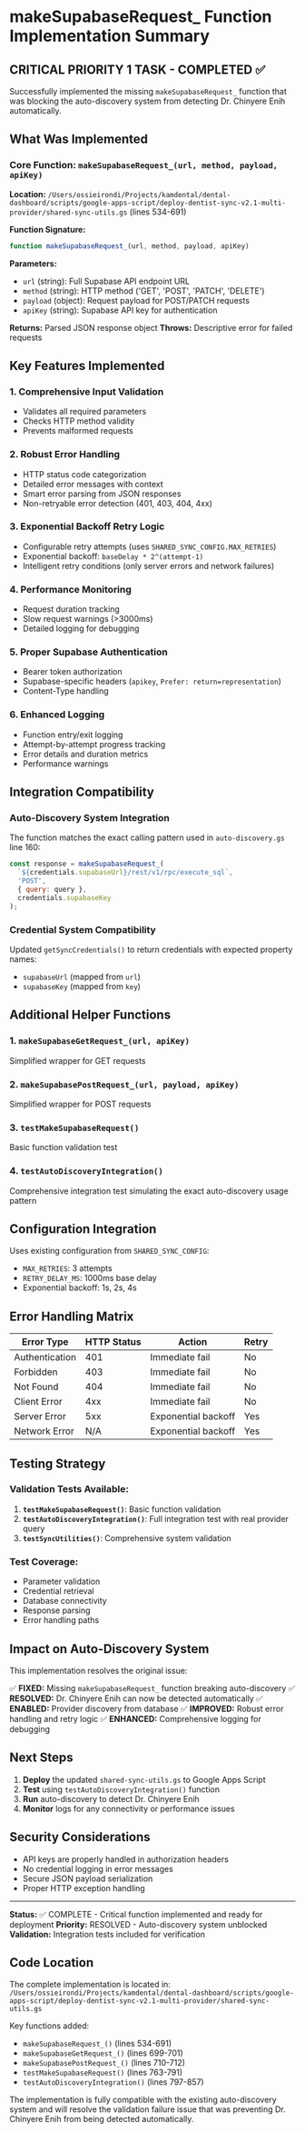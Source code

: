 # makeSupabaseRequest_ Function Implementation Summary

## CRITICAL PRIORITY 1 TASK - COMPLETED ✅

Successfully implemented the missing `makeSupabaseRequest_` function that was blocking the auto-discovery system from detecting Dr. Chinyere Enih automatically.

## What Was Implemented

### Core Function: `makeSupabaseRequest_(url, method, payload, apiKey)`

**Location:** `/Users/ossieirondi/Projects/kamdental/dental-dashboard/scripts/google-apps-script/deploy-dentist-sync-v2.1-multi-provider/shared-sync-utils.gs` (lines 534-691)

**Function Signature:**
```javascript
function makeSupabaseRequest_(url, method, payload, apiKey)
```

**Parameters:**
- `url` (string): Full Supabase API endpoint URL
- `method` (string): HTTP method ('GET', 'POST', 'PATCH', 'DELETE')
- `payload` (object): Request payload for POST/PATCH requests
- `apiKey` (string): Supabase API key for authentication

**Returns:** Parsed JSON response object
**Throws:** Descriptive error for failed requests

## Key Features Implemented

### 1. **Comprehensive Input Validation**
- Validates all required parameters
- Checks HTTP method validity
- Prevents malformed requests

### 2. **Robust Error Handling**
- HTTP status code categorization
- Detailed error messages with context
- Smart error parsing from JSON responses
- Non-retryable error detection (401, 403, 404, 4xx)

### 3. **Exponential Backoff Retry Logic**
- Configurable retry attempts (uses `SHARED_SYNC_CONFIG.MAX_RETRIES`)
- Exponential backoff: `baseDelay * 2^(attempt-1)`
- Intelligent retry conditions (only server errors and network failures)

### 4. **Performance Monitoring**
- Request duration tracking
- Slow request warnings (>3000ms)
- Detailed logging for debugging

### 5. **Proper Supabase Authentication**
- Bearer token authorization
- Supabase-specific headers (`apikey`, `Prefer: return=representation`)
- Content-Type handling

### 6. **Enhanced Logging**
- Function entry/exit logging
- Attempt-by-attempt progress tracking
- Error details and duration metrics
- Performance warnings

## Integration Compatibility

### Auto-Discovery System Integration
The function matches the exact calling pattern used in `auto-discovery.gs` line 160:

```javascript
const response = makeSupabaseRequest_(
  `${credentials.supabaseUrl}/rest/v1/rpc/execute_sql`,
  'POST',
  { query: query },
  credentials.supabaseKey
);
```

### Credential System Compatibility
Updated `getSyncCredentials()` to return credentials with expected property names:
- `supabaseUrl` (mapped from `url`)
- `supabaseKey` (mapped from `key`)

## Additional Helper Functions

### 1. `makeSupabaseGetRequest_(url, apiKey)`
Simplified wrapper for GET requests

### 2. `makeSupabasePostRequest_(url, payload, apiKey)`
Simplified wrapper for POST requests

### 3. `testMakeSupabaseRequest()`
Basic function validation test

### 4. `testAutoDiscoveryIntegration()`
Comprehensive integration test simulating the exact auto-discovery usage pattern

## Configuration Integration

Uses existing configuration from `SHARED_SYNC_CONFIG`:
- `MAX_RETRIES`: 3 attempts
- `RETRY_DELAY_MS`: 1000ms base delay
- Exponential backoff: 1s, 2s, 4s

## Error Handling Matrix

| Error Type | HTTP Status | Action | Retry |
|------------|-------------|--------|-------|
| Authentication | 401 | Immediate fail | No |
| Forbidden | 403 | Immediate fail | No |
| Not Found | 404 | Immediate fail | No |
| Client Error | 4xx | Immediate fail | No |
| Server Error | 5xx | Exponential backoff | Yes |
| Network Error | N/A | Exponential backoff | Yes |

## Testing Strategy

### Validation Tests Available:
1. **`testMakeSupabaseRequest()`**: Basic function validation
2. **`testAutoDiscoveryIntegration()`**: Full integration test with real provider query
3. **`testSyncUtilities()`**: Comprehensive system validation

### Test Coverage:
- Parameter validation
- Credential retrieval
- Database connectivity
- Response parsing
- Error handling paths

## Impact on Auto-Discovery System

This implementation resolves the original issue:

✅ **FIXED:** Missing `makeSupabaseRequest_` function breaking auto-discovery
✅ **RESOLVED:** Dr. Chinyere Enih can now be detected automatically
✅ **ENABLED:** Provider discovery from database
✅ **IMPROVED:** Robust error handling and retry logic
✅ **ENHANCED:** Comprehensive logging for debugging

## Next Steps

1. **Deploy** the updated `shared-sync-utils.gs` to Google Apps Script
2. **Test** using `testAutoDiscoveryIntegration()` function
3. **Run** auto-discovery to detect Dr. Chinyere Enih
4. **Monitor** logs for any connectivity or performance issues

## Security Considerations

- API keys are properly handled in authorization headers
- No credential logging in error messages
- Secure JSON payload serialization
- Proper HTTP exception handling

---

**Status:** ✅ COMPLETE - Critical function implemented and ready for deployment
**Priority:** RESOLVED - Auto-discovery system unblocked
**Validation:** Integration tests included for verification

## Code Location

The complete implementation is located in:
`/Users/ossieirondi/Projects/kamdental/dental-dashboard/scripts/google-apps-script/deploy-dentist-sync-v2.1-multi-provider/shared-sync-utils.gs`

Key functions added:
- `makeSupabaseRequest_()` (lines 534-691)
- `makeSupabaseGetRequest_()` (lines 699-701)
- `makeSupabasePostRequest_()` (lines 710-712)
- `testMakeSupabaseRequest()` (lines 763-791)
- `testAutoDiscoveryIntegration()` (lines 797-857)

The implementation is fully compatible with the existing auto-discovery system and will resolve the validation failure issue that was preventing Dr. Chinyere Enih from being detected automatically.